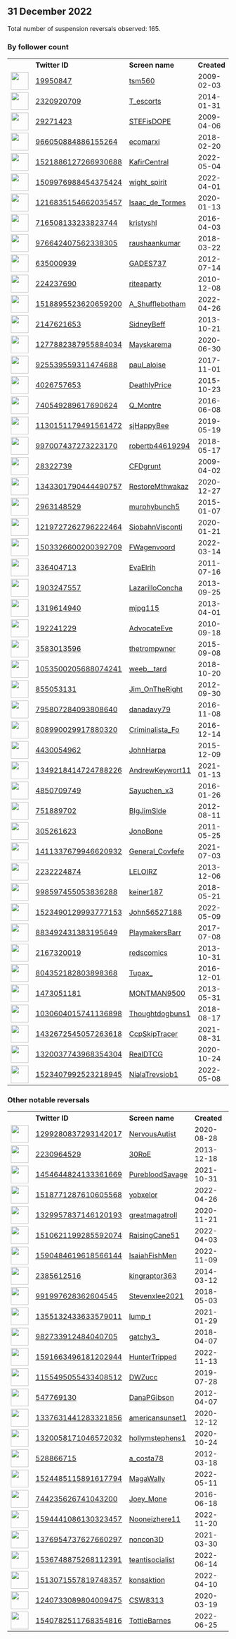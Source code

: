 
## 31 December 2022
Total number of suspension reversals observed: 165.

### By follower count
<table><tr><th></th><th align="left">Twitter ID</th><th align="left">Screen name</th>
<th align="left">Created</th><th align="left">Status</th><th align="left">Suspended</th><th align="left">Followers</th>
<tr><td><a href="https://pbs.twimg.com/profile_images/1333756801356095490/Z8sTXXxf_normal.jpg"><img src="https://pbs.twimg.com/profile_images/1333756801356095490/Z8sTXXxf_normal.jpg" width="40px" height="40px" align="center"/></a></td><td><a href="https://twitter.com/intent/user?user_id=19950847">19950847</a></td><td><a href="https://twitter.com/tsm560">tsm560</a></td><td>2009-02-03</td><td align="center"></td><td></td><td>54396</td></tr>
<tr><td><a href="https://pbs.twimg.com/profile_images/1640099738388254726/rLY9IUl8_normal.jpg"><img src="https://pbs.twimg.com/profile_images/1640099738388254726/rLY9IUl8_normal.jpg" width="40px" height="40px" align="center"/></a></td><td><a href="https://twitter.com/intent/user?user_id=2320920709">2320920709</a></td><td><a href="https://twitter.com/T_escorts">T_escorts</a></td><td>2014-01-31</td><td align="center"></td><td>2022-11-16</td><td>46567</td></tr>
<tr><td><a href="https://pbs.twimg.com/profile_images/1609295853902086147/c-hljLX9_normal.jpg"><img src="https://pbs.twimg.com/profile_images/1609295853902086147/c-hljLX9_normal.jpg" width="40px" height="40px" align="center"/></a></td><td><a href="https://twitter.com/intent/user?user_id=29271423">29271423</a></td><td><a href="https://twitter.com/STEFisDOPE">STEFisDOPE</a></td><td>2009-04-06</td><td align="center"></td><td></td><td>32930</td></tr>
<tr><td><a href="https://pbs.twimg.com/profile_images/1430470345161691137/HtOR2tnI_normal.jpg"><img src="https://pbs.twimg.com/profile_images/1430470345161691137/HtOR2tnI_normal.jpg" width="40px" height="40px" align="center"/></a></td><td><a href="https://twitter.com/intent/user?user_id=966050884886155264">966050884886155264</a></td><td><a href="https://twitter.com/ecomarxi">ecomarxi</a></td><td>2018-02-20</td><td align="center"></td><td>2022-12-26</td><td>24400</td></tr>
<tr><td><a href="https://pbs.twimg.com/profile_images/1627267551720865794/GLTa35re_normal.jpg"><img src="https://pbs.twimg.com/profile_images/1627267551720865794/GLTa35re_normal.jpg" width="40px" height="40px" align="center"/></a></td><td><a href="https://twitter.com/intent/user?user_id=1521886127266930688">1521886127266930688</a></td><td><a href="https://twitter.com/KafirCentral">KafirCentral</a></td><td>2022-05-04</td><td align="center">🚫</td><td>2022-07-06</td><td>15491</td></tr>
<tr><td><a href="https://pbs.twimg.com/profile_images/1511655226381684740/phALBy-Z_normal.jpg"><img src="https://pbs.twimg.com/profile_images/1511655226381684740/phALBy-Z_normal.jpg" width="40px" height="40px" align="center"/></a></td><td><a href="https://twitter.com/intent/user?user_id=1509976988454375424">1509976988454375424</a></td><td><a href="https://twitter.com/wight_spirit">wight_spirit</a></td><td>2022-04-01</td><td align="center"></td><td>2022-12-28</td><td>10456</td></tr>
<tr><td><a href="https://pbs.twimg.com/profile_images/1509955299699998726/jbi7iNsU_normal.jpg"><img src="https://pbs.twimg.com/profile_images/1509955299699998726/jbi7iNsU_normal.jpg" width="40px" height="40px" align="center"/></a></td><td><a href="https://twitter.com/intent/user?user_id=1216835154662035457">1216835154662035457</a></td><td><a href="https://twitter.com/Isaac_de_Tormes">Isaac_de_Tormes</a></td><td>2020-01-13</td><td align="center"></td><td>2022-06-27</td><td>9493</td></tr>
<tr><td><a href="https://pbs.twimg.com/profile_images/1281645561402126337/CX3BFue0_normal.jpg"><img src="https://pbs.twimg.com/profile_images/1281645561402126337/CX3BFue0_normal.jpg" width="40px" height="40px" align="center"/></a></td><td><a href="https://twitter.com/intent/user?user_id=716508133233823744">716508133233823744</a></td><td><a href="https://twitter.com/kristyshl">kristyshl</a></td><td>2016-04-03</td><td align="center"></td><td>2022-11-15</td><td>7245</td></tr>
<tr><td><a href="https://pbs.twimg.com/profile_images/1601961650457784320/1NxbVrIb_normal.jpg"><img src="https://pbs.twimg.com/profile_images/1601961650457784320/1NxbVrIb_normal.jpg" width="40px" height="40px" align="center"/></a></td><td><a href="https://twitter.com/intent/user?user_id=976642407562338305">976642407562338305</a></td><td><a href="https://twitter.com/raushaankumar">raushaankumar</a></td><td>2018-03-22</td><td align="center"></td><td>2022-11-08</td><td>5634</td></tr>
<tr><td><a href="https://pbs.twimg.com/profile_images/929266389420007424/11Q-dtIz_normal.jpg"><img src="https://pbs.twimg.com/profile_images/929266389420007424/11Q-dtIz_normal.jpg" width="40px" height="40px" align="center"/></a></td><td><a href="https://twitter.com/intent/user?user_id=635000939">635000939</a></td><td><a href="https://twitter.com/GADES737">GADES737</a></td><td>2012-07-14</td><td align="center"></td><td>2022-10-05</td><td>5522</td></tr>
<tr><td><a href="https://pbs.twimg.com/profile_images/488513095958933505/N60JzzH__normal.png"><img src="https://pbs.twimg.com/profile_images/488513095958933505/N60JzzH__normal.png" width="40px" height="40px" align="center"/></a></td><td><a href="https://twitter.com/intent/user?user_id=224237690">224237690</a></td><td><a href="https://twitter.com/riteaparty">riteaparty</a></td><td>2010-12-08</td><td align="center"></td><td>2022-02-14</td><td>5350</td></tr>
<tr><td><a href="https://pbs.twimg.com/profile_images/1634132183165153280/ENmdtESi_normal.jpg"><img src="https://pbs.twimg.com/profile_images/1634132183165153280/ENmdtESi_normal.jpg" width="40px" height="40px" align="center"/></a></td><td><a href="https://twitter.com/intent/user?user_id=1518895523620659200">1518895523620659200</a></td><td><a href="https://twitter.com/A_Shufflebotham">A_Shufflebotham</a></td><td>2022-04-26</td><td align="center"></td><td>2022-12-21</td><td>4882</td></tr>
<tr><td><a href="https://pbs.twimg.com/profile_images/1609967423154790401/ed_KKIvk_normal.jpg"><img src="https://pbs.twimg.com/profile_images/1609967423154790401/ed_KKIvk_normal.jpg" width="40px" height="40px" align="center"/></a></td><td><a href="https://twitter.com/intent/user?user_id=2147621653">2147621653</a></td><td><a href="https://twitter.com/SidneyBeff">SidneyBeff</a></td><td>2013-10-21</td><td align="center"></td><td>2022-09-10</td><td>3835</td></tr>
<tr><td><a href="https://pbs.twimg.com/profile_images/1616939325458972683/UJou8vYG_normal.jpg"><img src="https://pbs.twimg.com/profile_images/1616939325458972683/UJou8vYG_normal.jpg" width="40px" height="40px" align="center"/></a></td><td><a href="https://twitter.com/intent/user?user_id=1277882387955884034">1277882387955884034</a></td><td><a href="https://twitter.com/Mayskarema">Mayskarema</a></td><td>2020-06-30</td><td align="center"></td><td>2022-12-20</td><td>3772</td></tr>
<tr><td><a href="https://pbs.twimg.com/profile_images/983208857764757504/_WZlFRLG_normal.jpg"><img src="https://pbs.twimg.com/profile_images/983208857764757504/_WZlFRLG_normal.jpg" width="40px" height="40px" align="center"/></a></td><td><a href="https://twitter.com/intent/user?user_id=925539559311474688">925539559311474688</a></td><td><a href="https://twitter.com/paul_aloise">paul_aloise</a></td><td>2017-11-01</td><td align="center"></td><td></td><td>3634</td></tr>
<tr><td><a href="https://pbs.twimg.com/profile_images/1636823473254289409/35RsDp0S_normal.jpg"><img src="https://pbs.twimg.com/profile_images/1636823473254289409/35RsDp0S_normal.jpg" width="40px" height="40px" align="center"/></a></td><td><a href="https://twitter.com/intent/user?user_id=4026757653">4026757653</a></td><td><a href="https://twitter.com/DeathlyPrice">DeathlyPrice</a></td><td>2015-10-23</td><td align="center"></td><td></td><td>3531</td></tr>
<tr><td><a href="https://pbs.twimg.com/profile_images/1621694732278661122/x9eVYxAU_normal.jpg"><img src="https://pbs.twimg.com/profile_images/1621694732278661122/x9eVYxAU_normal.jpg" width="40px" height="40px" align="center"/></a></td><td><a href="https://twitter.com/intent/user?user_id=740549289617690624">740549289617690624</a></td><td><a href="https://twitter.com/Q_Montre">Q_Montre</a></td><td>2016-06-08</td><td align="center"></td><td></td><td>3304</td></tr>
<tr><td><a href="https://pbs.twimg.com/profile_images/1618392141591629824/R_8pq5Jp_normal.jpg"><img src="https://pbs.twimg.com/profile_images/1618392141591629824/R_8pq5Jp_normal.jpg" width="40px" height="40px" align="center"/></a></td><td><a href="https://twitter.com/intent/user?user_id=1130151179491561472">1130151179491561472</a></td><td><a href="https://twitter.com/sjHappyBee">sjHappyBee</a></td><td>2019-05-19</td><td align="center">🚫</td><td>2022-12-25</td><td>3088</td></tr>
<tr><td><a href="https://pbs.twimg.com/profile_images/1642146264958525441/xjSFUzh2_normal.jpg"><img src="https://pbs.twimg.com/profile_images/1642146264958525441/xjSFUzh2_normal.jpg" width="40px" height="40px" align="center"/></a></td><td><a href="https://twitter.com/intent/user?user_id=997007437273223170">997007437273223170</a></td><td><a href="https://twitter.com/robertb44619294">robertb44619294</a></td><td>2018-05-17</td><td align="center"></td><td>2022-12-19</td><td>2895</td></tr>
<tr><td><a href="https://pbs.twimg.com/profile_images/1610019975531560963/PJG2jnMW_normal.jpg"><img src="https://pbs.twimg.com/profile_images/1610019975531560963/PJG2jnMW_normal.jpg" width="40px" height="40px" align="center"/></a></td><td><a href="https://twitter.com/intent/user?user_id=28322739">28322739</a></td><td><a href="https://twitter.com/CFDgrunt">CFDgrunt</a></td><td>2009-04-02</td><td align="center">🚫</td><td></td><td>2798</td></tr>
<tr><td><a href="https://pbs.twimg.com/profile_images/1472474010743156737/zPJJzZeX_normal.jpg"><img src="https://pbs.twimg.com/profile_images/1472474010743156737/zPJJzZeX_normal.jpg" width="40px" height="40px" align="center"/></a></td><td><a href="https://twitter.com/intent/user?user_id=1343301790444490757">1343301790444490757</a></td><td><a href="https://twitter.com/RestoreMthwakaz">RestoreMthwakaz</a></td><td>2020-12-27</td><td align="center"></td><td>2022-11-30</td><td>2307</td></tr>
<tr><td><a href="https://pbs.twimg.com/profile_images/1057391127718969344/BpGIA7rc_normal.jpg"><img src="https://pbs.twimg.com/profile_images/1057391127718969344/BpGIA7rc_normal.jpg" width="40px" height="40px" align="center"/></a></td><td><a href="https://twitter.com/intent/user?user_id=2963148529">2963148529</a></td><td><a href="https://twitter.com/murphybunch5">murphybunch5</a></td><td>2015-01-07</td><td align="center"></td><td></td><td>2289</td></tr>
<tr><td><a href="https://pbs.twimg.com/profile_images/1489302761271349253/K10Lw7ls_normal.jpg"><img src="https://pbs.twimg.com/profile_images/1489302761271349253/K10Lw7ls_normal.jpg" width="40px" height="40px" align="center"/></a></td><td><a href="https://twitter.com/intent/user?user_id=1219727262796222464">1219727262796222464</a></td><td><a href="https://twitter.com/SiobahnVisconti">SiobahnVisconti</a></td><td>2020-01-21</td><td align="center"></td><td>2022-12-21</td><td>1969</td></tr>
<tr><td><a href="https://pbs.twimg.com/profile_images/1581225678682427393/PNsSyGPu_normal.jpg"><img src="https://pbs.twimg.com/profile_images/1581225678682427393/PNsSyGPu_normal.jpg" width="40px" height="40px" align="center"/></a></td><td><a href="https://twitter.com/intent/user?user_id=1503326600200392709">1503326600200392709</a></td><td><a href="https://twitter.com/FWagenvoord">FWagenvoord</a></td><td>2022-03-14</td><td align="center">🚫</td><td>2022-12-20</td><td>1946</td></tr>
<tr><td><a href="https://pbs.twimg.com/profile_images/1118036311682822145/dp2_ZyuZ_normal.jpg"><img src="https://pbs.twimg.com/profile_images/1118036311682822145/dp2_ZyuZ_normal.jpg" width="40px" height="40px" align="center"/></a></td><td><a href="https://twitter.com/intent/user?user_id=336404713">336404713</a></td><td><a href="https://twitter.com/EvaElrih">EvaElrih</a></td><td>2011-07-16</td><td align="center">🚫</td><td>2022-11-30</td><td>1928</td></tr>
<tr><td><a href="https://pbs.twimg.com/profile_images/1621772509371842565/mpSuK1Ab_normal.jpg"><img src="https://pbs.twimg.com/profile_images/1621772509371842565/mpSuK1Ab_normal.jpg" width="40px" height="40px" align="center"/></a></td><td><a href="https://twitter.com/intent/user?user_id=1903247557">1903247557</a></td><td><a href="https://twitter.com/LazarilloConcha">LazarilloConcha</a></td><td>2013-09-25</td><td align="center"></td><td></td><td>1883</td></tr>
<tr><td><a href="https://pbs.twimg.com/profile_images/1300786972781412353/0aGEFZWK_normal.jpg"><img src="https://pbs.twimg.com/profile_images/1300786972781412353/0aGEFZWK_normal.jpg" width="40px" height="40px" align="center"/></a></td><td><a href="https://twitter.com/intent/user?user_id=1319614940">1319614940</a></td><td><a href="https://twitter.com/mjpg115">mjpg115</a></td><td>2013-04-01</td><td align="center"></td><td></td><td>1795</td></tr>
<tr><td><a href="https://pbs.twimg.com/profile_images/1347849695167541250/aUgp4TnD_normal.jpg"><img src="https://pbs.twimg.com/profile_images/1347849695167541250/aUgp4TnD_normal.jpg" width="40px" height="40px" align="center"/></a></td><td><a href="https://twitter.com/intent/user?user_id=192241229">192241229</a></td><td><a href="https://twitter.com/AdvocateEve">AdvocateEve</a></td><td>2010-09-18</td><td align="center"></td><td></td><td>1572</td></tr>
<tr><td><a href="https://pbs.twimg.com/profile_images/1583481935698993155/SZ6JjQFC_normal.jpg"><img src="https://pbs.twimg.com/profile_images/1583481935698993155/SZ6JjQFC_normal.jpg" width="40px" height="40px" align="center"/></a></td><td><a href="https://twitter.com/intent/user?user_id=3583013596">3583013596</a></td><td><a href="https://twitter.com/thetrompwner">thetrompwner</a></td><td>2015-09-08</td><td align="center"></td><td>2022-12-27</td><td>1552</td></tr>
<tr><td><a href="https://pbs.twimg.com/profile_images/1608121280363905025/mVmx5nde_normal.jpg"><img src="https://pbs.twimg.com/profile_images/1608121280363905025/mVmx5nde_normal.jpg" width="40px" height="40px" align="center"/></a></td><td><a href="https://twitter.com/intent/user?user_id=1053500205688074241">1053500205688074241</a></td><td><a href="https://twitter.com/weeb__tard">weeb__tard</a></td><td>2018-10-20</td><td align="center"></td><td>2022-12-27</td><td>1522</td></tr>
<tr><td><a href="https://pbs.twimg.com/profile_images/1608737246496030720/Fl86ztbu_normal.jpg"><img src="https://pbs.twimg.com/profile_images/1608737246496030720/Fl86ztbu_normal.jpg" width="40px" height="40px" align="center"/></a></td><td><a href="https://twitter.com/intent/user?user_id=855053131">855053131</a></td><td><a href="https://twitter.com/Jim_OnTheRight">Jim_OnTheRight</a></td><td>2012-09-30</td><td align="center"></td><td></td><td>1452</td></tr>
<tr><td><a href="https://pbs.twimg.com/profile_images/1146474412964605953/2r7k1uuG_normal.jpg"><img src="https://pbs.twimg.com/profile_images/1146474412964605953/2r7k1uuG_normal.jpg" width="40px" height="40px" align="center"/></a></td><td><a href="https://twitter.com/intent/user?user_id=795807284093808640">795807284093808640</a></td><td><a href="https://twitter.com/danadavy79">danadavy79</a></td><td>2016-11-08</td><td align="center"></td><td></td><td>1257</td></tr>
<tr><td><a href="https://pbs.twimg.com/profile_images/984467344884928512/887wMcUC_normal.jpg"><img src="https://pbs.twimg.com/profile_images/984467344884928512/887wMcUC_normal.jpg" width="40px" height="40px" align="center"/></a></td><td><a href="https://twitter.com/intent/user?user_id=808990029917880320">808990029917880320</a></td><td><a href="https://twitter.com/Criminalista_Fo">Criminalista_Fo</a></td><td>2016-12-14</td><td align="center"></td><td>2022-12-08</td><td>1229</td></tr>
<tr><td><a href="https://pbs.twimg.com/profile_images/1608853857827700741/TnwWJYzi_normal.jpg"><img src="https://pbs.twimg.com/profile_images/1608853857827700741/TnwWJYzi_normal.jpg" width="40px" height="40px" align="center"/></a></td><td><a href="https://twitter.com/intent/user?user_id=4430054962">4430054962</a></td><td><a href="https://twitter.com/JohnHarpa">JohnHarpa</a></td><td>2015-12-09</td><td align="center"></td><td></td><td>1218</td></tr>
<tr><td><a href="https://pbs.twimg.com/profile_images/1349218732816674817/VQuJXVid_normal.jpg"><img src="https://pbs.twimg.com/profile_images/1349218732816674817/VQuJXVid_normal.jpg" width="40px" height="40px" align="center"/></a></td><td><a href="https://twitter.com/intent/user?user_id=1349218414724788226">1349218414724788226</a></td><td><a href="https://twitter.com/AndrewKeywort11">AndrewKeywort11</a></td><td>2021-01-13</td><td align="center"></td><td>2022-06-19</td><td>1212</td></tr>
<tr><td><a href="https://pbs.twimg.com/profile_images/1527630950116507654/tXcW5TqM_normal.jpg"><img src="https://pbs.twimg.com/profile_images/1527630950116507654/tXcW5TqM_normal.jpg" width="40px" height="40px" align="center"/></a></td><td><a href="https://twitter.com/intent/user?user_id=4850709749">4850709749</a></td><td><a href="https://twitter.com/Sayuchen_x3">Sayuchen_x3</a></td><td>2016-01-26</td><td align="center"></td><td>2022-08-04</td><td>1186</td></tr>
<tr><td><a href="https://pbs.twimg.com/profile_images/787283249315786753/qwuMB4vs_normal.jpg"><img src="https://pbs.twimg.com/profile_images/787283249315786753/qwuMB4vs_normal.jpg" width="40px" height="40px" align="center"/></a></td><td><a href="https://twitter.com/intent/user?user_id=751889702">751889702</a></td><td><a href="https://twitter.com/BIgJimSlde">BIgJimSlde</a></td><td>2012-08-11</td><td align="center"></td><td></td><td>1168</td></tr>
<tr><td><a href="https://pbs.twimg.com/profile_images/1564685002327179264/roux_9F8_normal.jpg"><img src="https://pbs.twimg.com/profile_images/1564685002327179264/roux_9F8_normal.jpg" width="40px" height="40px" align="center"/></a></td><td><a href="https://twitter.com/intent/user?user_id=305261623">305261623</a></td><td><a href="https://twitter.com/JonoBone">JonoBone</a></td><td>2011-05-25</td><td align="center"></td><td>2022-11-28</td><td>1156</td></tr>
<tr><td><a href="https://pbs.twimg.com/profile_images/1632467526608121859/IWBSCH_e_normal.jpg"><img src="https://pbs.twimg.com/profile_images/1632467526608121859/IWBSCH_e_normal.jpg" width="40px" height="40px" align="center"/></a></td><td><a href="https://twitter.com/intent/user?user_id=1411337679946620932">1411337679946620932</a></td><td><a href="https://twitter.com/General_Covfefe">General_Covfefe</a></td><td>2021-07-03</td><td align="center"></td><td>2022-08-04</td><td>1143</td></tr>
<tr><td><a href="https://pbs.twimg.com/profile_images/1612795539053023232/6bkwtLxt_normal.jpg"><img src="https://pbs.twimg.com/profile_images/1612795539053023232/6bkwtLxt_normal.jpg" width="40px" height="40px" align="center"/></a></td><td><a href="https://twitter.com/intent/user?user_id=2232224874">2232224874</a></td><td><a href="https://twitter.com/LELOIRZ">LELOIRZ</a></td><td>2013-12-06</td><td align="center"></td><td>2022-12-15</td><td>1116</td></tr>
<tr><td><a href="https://pbs.twimg.com/profile_images/1623369543690162184/8p4qvVAj_normal.jpg"><img src="https://pbs.twimg.com/profile_images/1623369543690162184/8p4qvVAj_normal.jpg" width="40px" height="40px" align="center"/></a></td><td><a href="https://twitter.com/intent/user?user_id=998597455053836288">998597455053836288</a></td><td><a href="https://twitter.com/keiner187">keiner187</a></td><td>2018-05-21</td><td align="center"></td><td>2022-09-24</td><td>1100</td></tr>
<tr><td><a href="https://pbs.twimg.com/profile_images/1591449999623294977/D9GjjkRV_normal.jpg"><img src="https://pbs.twimg.com/profile_images/1591449999623294977/D9GjjkRV_normal.jpg" width="40px" height="40px" align="center"/></a></td><td><a href="https://twitter.com/intent/user?user_id=1523490129993777153">1523490129993777153</a></td><td><a href="https://twitter.com/John56527188">John56527188</a></td><td>2022-05-09</td><td align="center"></td><td>2022-12-02</td><td>1062</td></tr>
<tr><td><a href="https://pbs.twimg.com/profile_images/1611905942265729024/wvc3GpgV_normal.jpg"><img src="https://pbs.twimg.com/profile_images/1611905942265729024/wvc3GpgV_normal.jpg" width="40px" height="40px" align="center"/></a></td><td><a href="https://twitter.com/intent/user?user_id=883492431383195649">883492431383195649</a></td><td><a href="https://twitter.com/PlaymakersBarr">PlaymakersBarr</a></td><td>2017-07-08</td><td align="center"></td><td></td><td>1040</td></tr>
<tr><td><a href="https://pbs.twimg.com/profile_images/1568541684731887617/4MOeWKC1_normal.jpg"><img src="https://pbs.twimg.com/profile_images/1568541684731887617/4MOeWKC1_normal.jpg" width="40px" height="40px" align="center"/></a></td><td><a href="https://twitter.com/intent/user?user_id=2167320019">2167320019</a></td><td><a href="https://twitter.com/redscomics">redscomics</a></td><td>2013-10-31</td><td align="center"></td><td>2022-10-22</td><td>1009</td></tr>
<tr><td><a href="https://pbs.twimg.com/profile_images/1608923901823778817/5RQXf1gx_normal.jpg"><img src="https://pbs.twimg.com/profile_images/1608923901823778817/5RQXf1gx_normal.jpg" width="40px" height="40px" align="center"/></a></td><td><a href="https://twitter.com/intent/user?user_id=804352182803898368">804352182803898368</a></td><td><a href="https://twitter.com/Tupax_">Tupax_</a></td><td>2016-12-01</td><td align="center">👋</td><td></td><td>983</td></tr>
<tr><td><a href="https://pbs.twimg.com/profile_images/795952413307846656/MDsbUKLM_normal.jpg"><img src="https://pbs.twimg.com/profile_images/795952413307846656/MDsbUKLM_normal.jpg" width="40px" height="40px" align="center"/></a></td><td><a href="https://twitter.com/intent/user?user_id=1473051181">1473051181</a></td><td><a href="https://twitter.com/MONTMAN9500">MONTMAN9500</a></td><td>2013-05-31</td><td align="center"></td><td></td><td>952</td></tr>
<tr><td><a href="https://pbs.twimg.com/profile_images/1035496148214009856/1yaQSKcm_normal.jpg"><img src="https://pbs.twimg.com/profile_images/1035496148214009856/1yaQSKcm_normal.jpg" width="40px" height="40px" align="center"/></a></td><td><a href="https://twitter.com/intent/user?user_id=1030604015741136898">1030604015741136898</a></td><td><a href="https://twitter.com/Thoughtdogbuns1">Thoughtdogbuns1</a></td><td>2018-08-17</td><td align="center"></td><td>2022-10-23</td><td>911</td></tr>
<tr><td><a href="https://pbs.twimg.com/profile_images/1586412844974751746/15pDxhr__normal.jpg"><img src="https://pbs.twimg.com/profile_images/1586412844974751746/15pDxhr__normal.jpg" width="40px" height="40px" align="center"/></a></td><td><a href="https://twitter.com/intent/user?user_id=1432672545057263618">1432672545057263618</a></td><td><a href="https://twitter.com/CcpSkipTracer">CcpSkipTracer</a></td><td>2021-08-31</td><td align="center"></td><td>2022-11-19</td><td>887</td></tr>
<tr><td><a href="https://pbs.twimg.com/profile_images/1340299581486215172/tP0_pOTc_normal.jpg"><img src="https://pbs.twimg.com/profile_images/1340299581486215172/tP0_pOTc_normal.jpg" width="40px" height="40px" align="center"/></a></td><td><a href="https://twitter.com/intent/user?user_id=1320037743968354304">1320037743968354304</a></td><td><a href="https://twitter.com/RealDTCG">RealDTCG</a></td><td>2020-10-24</td><td align="center"></td><td>2022-10-29</td><td>818</td></tr>
<tr><td><a href="https://pbs.twimg.com/profile_images/1543760965619138560/o4gR53fO_normal.jpg"><img src="https://pbs.twimg.com/profile_images/1543760965619138560/o4gR53fO_normal.jpg" width="40px" height="40px" align="center"/></a></td><td><a href="https://twitter.com/intent/user?user_id=1523407992523218945">1523407992523218945</a></td><td><a href="https://twitter.com/NialaTrevsiob1">NialaTrevsiob1</a></td><td>2022-05-08</td><td align="center">👋</td><td>2022-12-20</td><td>816</td></tr>
</table>

### Other notable reversals
<table><tr><th></th><th align="left">Twitter ID</th><th align="left">Screen name</th>
<th align="left">Created</th><th align="left">Status</th><th align="left">Suspended</th><th align="left">Followers</th>
<tr><td><a href="https://pbs.twimg.com/profile_images/1636577263058669569/cmpMYklR_normal.jpg"><img src="https://pbs.twimg.com/profile_images/1636577263058669569/cmpMYklR_normal.jpg" width="40px" height="40px" align="center"/></a></td><td><a href="https://twitter.com/intent/user?user_id=1299280837293142017">1299280837293142017</a></td><td><a href="https://twitter.com/NervousAutist">NervousAutist</a></td><td>2020-08-28</td><td align="center">🔒</td><td>2022-10-30</td><td>354</td></tr>
<tr><td><a href="https://pbs.twimg.com/profile_images/1023374771881435137/KeN_-5XQ_normal.jpg"><img src="https://pbs.twimg.com/profile_images/1023374771881435137/KeN_-5XQ_normal.jpg" width="40px" height="40px" align="center"/></a></td><td><a href="https://twitter.com/intent/user?user_id=2230964529">2230964529</a></td><td><a href="https://twitter.com/30RoE">30RoE</a></td><td>2013-12-18</td><td align="center"></td><td>2022-12-26</td><td>113</td></tr>
<tr><td><a href="https://pbs.twimg.com/profile_images/1612529639486001152/djYsI5iX_normal.jpg"><img src="https://pbs.twimg.com/profile_images/1612529639486001152/djYsI5iX_normal.jpg" width="40px" height="40px" align="center"/></a></td><td><a href="https://twitter.com/intent/user?user_id=1454644824133361669">1454644824133361669</a></td><td><a href="https://twitter.com/PurebloodSavage">PurebloodSavage</a></td><td>2021-10-31</td><td align="center"></td><td>2022-12-27</td><td>141</td></tr>
<tr><td><a href="https://pbs.twimg.com/profile_images/1532286724071690240/BQW2OVhB_normal.jpg"><img src="https://pbs.twimg.com/profile_images/1532286724071690240/BQW2OVhB_normal.jpg" width="40px" height="40px" align="center"/></a></td><td><a href="https://twitter.com/intent/user?user_id=1518771287610605568">1518771287610605568</a></td><td><a href="https://twitter.com/yobxelor">yobxelor</a></td><td>2022-04-26</td><td align="center"></td><td>2022-12-27</td><td>305</td></tr>
<tr><td><a href="https://pbs.twimg.com/profile_images/1526412334444556288/aIy1faaL_normal.jpg"><img src="https://pbs.twimg.com/profile_images/1526412334444556288/aIy1faaL_normal.jpg" width="40px" height="40px" align="center"/></a></td><td><a href="https://twitter.com/intent/user?user_id=1329957837146120193">1329957837146120193</a></td><td><a href="https://twitter.com/greatmagatroll">greatmagatroll</a></td><td>2020-11-21</td><td align="center"></td><td>2022-12-18</td><td>13</td></tr>
<tr><td><a href="https://pbs.twimg.com/profile_images/1516413038299127817/1YBf7tpO_normal.jpg"><img src="https://pbs.twimg.com/profile_images/1516413038299127817/1YBf7tpO_normal.jpg" width="40px" height="40px" align="center"/></a></td><td><a href="https://twitter.com/intent/user?user_id=1510621199285592074">1510621199285592074</a></td><td><a href="https://twitter.com/RaisingCane51">RaisingCane51</a></td><td>2022-04-03</td><td align="center"></td><td>2022-12-27</td><td>63</td></tr>
<tr><td><a href="https://pbs.twimg.com/profile_images/1597304502947823616/SujHrXAh_normal.jpg"><img src="https://pbs.twimg.com/profile_images/1597304502947823616/SujHrXAh_normal.jpg" width="40px" height="40px" align="center"/></a></td><td><a href="https://twitter.com/intent/user?user_id=1590484619618566144">1590484619618566144</a></td><td><a href="https://twitter.com/IsaiahFishMen">IsaiahFishMen</a></td><td>2022-11-09</td><td align="center">👋</td><td>2023-01-01</td><td>7</td></tr>
<tr><td><a href="https://pbs.twimg.com/profile_images/1627959052943888385/cN8mYdXN_normal.jpg"><img src="https://pbs.twimg.com/profile_images/1627959052943888385/cN8mYdXN_normal.jpg" width="40px" height="40px" align="center"/></a></td><td><a href="https://twitter.com/intent/user?user_id=2385612516">2385612516</a></td><td><a href="https://twitter.com/kingraptor363">kingraptor363</a></td><td>2014-03-12</td><td align="center"></td><td>2022-12-26</td><td>100</td></tr>
<tr><td><a href="https://pbs.twimg.com/profile_images/1406826894906073088/-gjYNHxC_normal.jpg"><img src="https://pbs.twimg.com/profile_images/1406826894906073088/-gjYNHxC_normal.jpg" width="40px" height="40px" align="center"/></a></td><td><a href="https://twitter.com/intent/user?user_id=991997628362604545">991997628362604545</a></td><td><a href="https://twitter.com/Stevenxlee2021">Stevenxlee2021</a></td><td>2018-05-03</td><td align="center"></td><td>2022-12-20</td><td>416</td></tr>
<tr><td><a href="https://pbs.twimg.com/profile_images/1362387163300700161/rBrHfgqX_normal.jpg"><img src="https://pbs.twimg.com/profile_images/1362387163300700161/rBrHfgqX_normal.jpg" width="40px" height="40px" align="center"/></a></td><td><a href="https://twitter.com/intent/user?user_id=1355132433633579011">1355132433633579011</a></td><td><a href="https://twitter.com/lump_t">lump_t</a></td><td>2021-01-29</td><td align="center"></td><td>2022-12-23</td><td>50</td></tr>
<tr><td><a href="https://pbs.twimg.com/profile_images/1640792631268585472/RA_6Ivao_normal.jpg"><img src="https://pbs.twimg.com/profile_images/1640792631268585472/RA_6Ivao_normal.jpg" width="40px" height="40px" align="center"/></a></td><td><a href="https://twitter.com/intent/user?user_id=982733912484040705">982733912484040705</a></td><td><a href="https://twitter.com/gatchy3_">gatchy3_</a></td><td>2018-04-07</td><td align="center"></td><td>2022-12-26</td><td>267</td></tr>
<tr><td><a href="https://pbs.twimg.com/profile_images/1592872410696630273/X8-caIHx_normal.jpg"><img src="https://pbs.twimg.com/profile_images/1592872410696630273/X8-caIHx_normal.jpg" width="40px" height="40px" align="center"/></a></td><td><a href="https://twitter.com/intent/user?user_id=1591663496181202944">1591663496181202944</a></td><td><a href="https://twitter.com/HunterTripped">HunterTripped</a></td><td>2022-11-13</td><td align="center"></td><td>2022-12-16</td><td>14</td></tr>
<tr><td><a href="https://pbs.twimg.com/profile_images/1421127011687309312/mgwC2zs0_normal.jpg"><img src="https://pbs.twimg.com/profile_images/1421127011687309312/mgwC2zs0_normal.jpg" width="40px" height="40px" align="center"/></a></td><td><a href="https://twitter.com/intent/user?user_id=1155495055433408512">1155495055433408512</a></td><td><a href="https://twitter.com/DWZucc">DWZucc</a></td><td>2019-07-28</td><td align="center"></td><td>2022-12-23</td><td>190</td></tr>
<tr><td><a href="https://pbs.twimg.com/profile_images/1624931420278865922/3oRss0nK_normal.jpg"><img src="https://pbs.twimg.com/profile_images/1624931420278865922/3oRss0nK_normal.jpg" width="40px" height="40px" align="center"/></a></td><td><a href="https://twitter.com/intent/user?user_id=547769130">547769130</a></td><td><a href="https://twitter.com/DanaPGibson">DanaPGibson</a></td><td>2012-04-07</td><td align="center"></td><td>2022-12-01</td><td>93</td></tr>
<tr><td><a href="https://pbs.twimg.com/profile_images/1392207531875909634/CJOcskT4_normal.jpg"><img src="https://pbs.twimg.com/profile_images/1392207531875909634/CJOcskT4_normal.jpg" width="40px" height="40px" align="center"/></a></td><td><a href="https://twitter.com/intent/user?user_id=1337631441283321856">1337631441283321856</a></td><td><a href="https://twitter.com/americansunset1">americansunset1</a></td><td>2020-12-12</td><td align="center"></td><td>2022-10-02</td><td>157</td></tr>
<tr><td><a href="https://pbs.twimg.com/profile_images/1364640960383131648/jDWGHIcp_normal.jpg"><img src="https://pbs.twimg.com/profile_images/1364640960383131648/jDWGHIcp_normal.jpg" width="40px" height="40px" align="center"/></a></td><td><a href="https://twitter.com/intent/user?user_id=1320058171046572032">1320058171046572032</a></td><td><a href="https://twitter.com/hollymstephens1">hollymstephens1</a></td><td>2020-10-24</td><td align="center"></td><td>2022-12-12</td><td>69</td></tr>
<tr><td><a href="https://pbs.twimg.com/profile_images/1177987461248618496/SeHF48Fl_normal.jpg"><img src="https://pbs.twimg.com/profile_images/1177987461248618496/SeHF48Fl_normal.jpg" width="40px" height="40px" align="center"/></a></td><td><a href="https://twitter.com/intent/user?user_id=528866715">528866715</a></td><td><a href="https://twitter.com/a_costa78">a_costa78</a></td><td>2012-03-18</td><td align="center"></td><td>2022-12-20</td><td>65</td></tr>
<tr><td><a href="https://pbs.twimg.com/profile_images/1628219565791379458/L2TrbrWV_normal.jpg"><img src="https://pbs.twimg.com/profile_images/1628219565791379458/L2TrbrWV_normal.jpg" width="40px" height="40px" align="center"/></a></td><td><a href="https://twitter.com/intent/user?user_id=1524485115891617794">1524485115891617794</a></td><td><a href="https://twitter.com/MagaWally">MagaWally</a></td><td>2022-05-11</td><td align="center"></td><td>2022-12-16</td><td>202</td></tr>
<tr><td><a href="https://pbs.twimg.com/profile_images/1239673043284299776/hV8hKGej_normal.jpg"><img src="https://pbs.twimg.com/profile_images/1239673043284299776/hV8hKGej_normal.jpg" width="40px" height="40px" align="center"/></a></td><td><a href="https://twitter.com/intent/user?user_id=744235626741043200">744235626741043200</a></td><td><a href="https://twitter.com/Joey_Mone">Joey_Mone</a></td><td>2016-06-18</td><td align="center"></td><td>2022-12-03</td><td>8</td></tr>
<tr><td><a href="https://pbs.twimg.com/profile_images/1594441342045790210/X6CaxUOe_normal.jpg"><img src="https://pbs.twimg.com/profile_images/1594441342045790210/X6CaxUOe_normal.jpg" width="40px" height="40px" align="center"/></a></td><td><a href="https://twitter.com/intent/user?user_id=1594441086130323457">1594441086130323457</a></td><td><a href="https://twitter.com/Nooneizhere11">Nooneizhere11</a></td><td>2022-11-20</td><td align="center"></td><td>2022-12-14</td><td>765</td></tr>
<tr><td><a href="https://pbs.twimg.com/profile_images/1376957101914869773/KXCikTko_normal.jpg"><img src="https://pbs.twimg.com/profile_images/1376957101914869773/KXCikTko_normal.jpg" width="40px" height="40px" align="center"/></a></td><td><a href="https://twitter.com/intent/user?user_id=1376954737627660297">1376954737627660297</a></td><td><a href="https://twitter.com/noncon3D">noncon3D</a></td><td>2021-03-30</td><td align="center"></td><td>2022-11-03</td><td>160</td></tr>
<tr><td><a href="https://pbs.twimg.com/profile_images/1574856375590653964/SGs4SfAd_normal.jpg"><img src="https://pbs.twimg.com/profile_images/1574856375590653964/SGs4SfAd_normal.jpg" width="40px" height="40px" align="center"/></a></td><td><a href="https://twitter.com/intent/user?user_id=1536748875268112391">1536748875268112391</a></td><td><a href="https://twitter.com/teantisocialist">teantisocialist</a></td><td>2022-06-14</td><td align="center"></td><td>2022-12-26</td><td>16</td></tr>
<tr><td><a href="https://pbs.twimg.com/profile_images/1556377493258526722/7_fLXRQZ_normal.jpg"><img src="https://pbs.twimg.com/profile_images/1556377493258526722/7_fLXRQZ_normal.jpg" width="40px" height="40px" align="center"/></a></td><td><a href="https://twitter.com/intent/user?user_id=1513071557819748357">1513071557819748357</a></td><td><a href="https://twitter.com/konsaktion">konsaktion</a></td><td>2022-04-10</td><td align="center"></td><td>2022-12-12</td><td>135</td></tr>
<tr><td><a href="https://pbs.twimg.com/profile_images/1577134044587954178/JqfNr-OV_normal.jpg"><img src="https://pbs.twimg.com/profile_images/1577134044587954178/JqfNr-OV_normal.jpg" width="40px" height="40px" align="center"/></a></td><td><a href="https://twitter.com/intent/user?user_id=1240733089804009475">1240733089804009475</a></td><td><a href="https://twitter.com/CSW8313">CSW8313</a></td><td>2020-03-19</td><td align="center">🔒</td><td>2022-12-04</td><td>1</td></tr>
<tr><td><a href="https://pbs.twimg.com/profile_images/1541023318396080129/G0UpQ3BX_normal.jpg"><img src="https://pbs.twimg.com/profile_images/1541023318396080129/G0UpQ3BX_normal.jpg" width="40px" height="40px" align="center"/></a></td><td><a href="https://twitter.com/intent/user?user_id=1540782511768354816">1540782511768354816</a></td><td><a href="https://twitter.com/TottieBarnes">TottieBarnes</a></td><td>2022-06-25</td><td align="center"></td><td>2022-12-05</td><td>297</td></tr>
</table>

